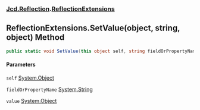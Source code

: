 ### [Jcd.Reflection](Jcd_Reflection.md 'Jcd.Reflection').[ReflectionExtensions](Jcd_Reflection_ReflectionExtensions.md 'Jcd.Reflection.ReflectionExtensions')
## ReflectionExtensions.SetValue(object, string, object) Method
```csharp
public static void SetValue(this object self, string fieldOrPropertyName, object value);
```
#### Parameters
<a name='Jcd_Reflection_ReflectionExtensions_SetValue(object_string_object)_self'></a>
`self` [System.Object](https://docs.microsoft.com/en-us/dotnet/api/System.Object 'System.Object')  
  
<a name='Jcd_Reflection_ReflectionExtensions_SetValue(object_string_object)_fieldOrPropertyName'></a>
`fieldOrPropertyName` [System.String](https://docs.microsoft.com/en-us/dotnet/api/System.String 'System.String')  
  
<a name='Jcd_Reflection_ReflectionExtensions_SetValue(object_string_object)_value'></a>
`value` [System.Object](https://docs.microsoft.com/en-us/dotnet/api/System.Object 'System.Object')  
  

